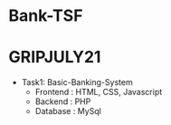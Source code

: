 # Bank-TSF
# GRIPJULY21   
- Task1: Basic-Banking-System
  - Frontend : HTML, CSS, Javascript
  - Backend : PHP
  - Database : MySql
